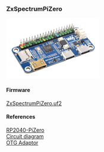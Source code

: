 ### ZxSpectrumPiZero
<img src="./RP2040-PiZero-1.png" width="250px" />

#### Firmware
[ZxSpectrumPiZero.uf2](/uf2/ZxSpectrumPiZero.uf2)

#### References
[RP2040-PiZero](https://www.waveshare.com/rp2040-pizero.htm)<br/>
[Circuit diagram](http://cdn.static.spotpear.com/uploads/picture/learn/raspberry-pi/rpi-pico/rp2040-pizero/RP2040-PiZero.pdf)<br/>
[OTG Adaptor]( https://www.amazon.co.uk/OTG/dp/B09CTSHZR7)<br/>